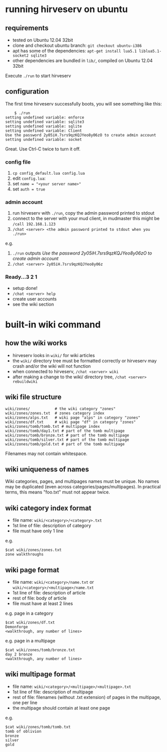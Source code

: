# running hirveserv on ubuntu

## requirements

* tested on Ubuntu 12.04 32bit
* clone and checkout ubuntu branch: `git checkout ubuntu-i386`
* apt has some of the dependencies: `apt-get install lua5.1 liblua5.1-socket2 sqlite3`
* other dependencies are bundled in `lib/`, compiled on Ubuntu 12.04 32bit

Execute `./run` to start hirveserv

## configuration

The first time hirveserv successfully boots, you will see something like this:

        $ ./run
    setting undefined variable: enforce
    setting undefined variable: sqlite3
    setting undefined variable: sqlite
    setting undefined variable: Client
    Use the password 2y05iH.7srs9qzKQJYeo8y06zO to create admin account
    setting undefined variable: socket

Great. Use Ctrl-C twice to turn it off.

### config file

1. `cp config_default.lua config.lua`
2. edit `config.lua`:
3. set `name = "<your server name>"` 
4. set `auth = true`

### admin account

1. run hirveserv with `./run`, copy the admin password printed to stdout
2. connect to the server with your mud client, in mudmaster this might be `/call 192.168.1.123`
3. `/chat <server> <the admin password printed to stdout when you ./run>`

e.g. 

1. `./run` outputs *Use the password 2y05iH.7srs9qzKQJYeo8y06zO to create admin account*
2. `/chat <server> 2y05iH.7srs9qzKQJYeo8y06z`

### Ready...3 2 1

* setup done!
* `/chat <server> help`
* create user accounts
* see the wiki section

# built-in wiki command

## how the wiki works

* hirveserv looks in `wiki/` for wiki articles
* the `wiki/` directory tree must be formatted correctly or hirveserv may crash and/or the wiki will not function
* when connected to hirveserv, `/chat <server> wiki`
* after making a change to the wiki/ directory tree, `/chat <server> rebuildwiki`

## wiki file structure

    wiki/zones/           # the wiki category "zones"
    wiki/zones/zones.txt  # zones category index
    wiki/zones/alps.txt   # wiki page "alps" in category "zones"
    wiki/zones/df.txt     # wiki page "df" in category "zones"
    wiki/zones/tomb/tomb.txt # multipage index
    wiki/zones/tomb/day1.txt # part of the tomb multipage
    wiki/zones/tomb/bronze.txt # part of the tomb multipage
    wiki/zones/tomb/silver.txt # part of the tomb multipage
    wiki/zones/tomb/gold.txt # part of the tomb multipage

Filenames may not contain whitespace.

## wiki uniqueness of names

Wiki categories, pages, and multipages names must be unique.  No names may be duplicated (even across categories/pages/multipages). In practical terms, this means "foo.txt" must not appear twice.

## wiki category index format

* file name: `wiki/<category>/<category>.txt`
* 1st line of file: description of category
* file must have only 1 line

e.g.

    $cat wiki/zones/zones.txt
    zone walkthroughs

## wiki page format

* file name: `wiki/<category>/name.txt` or `wiki/<category>/<multipage>/name.txt`
* 1st line of file: description of article
* rest of file: body of article
* file must have at least 2 lines

e.g. page in a category

    $cat wiki/zones/df.txt
    Demonforge
    <walkthrough, any number of lines>

e.g. page in a multipage

    $cat wiki/zones/tomb/bronze.txt
    day 2 bronze
    <walkthrough, any number of lines>

## wiki multipage format

* file name: `wiki/<category>/<multipage>/<multipage>.txt`
* 1st line of file: description of multipage
* rest of file: filenames (without .txt extension) of pages in the multipage, one per line
* the multipage should contain at least one page

e.g.

    $cat wiki/zones/tomb/tomb.txt
    tomb of oblivion
    bronze
    silver
    gold
